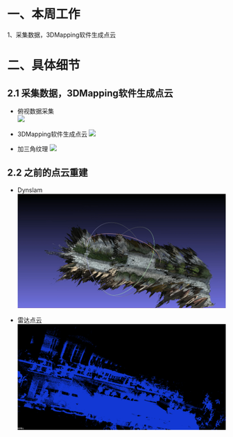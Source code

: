 # 一、本周工作
1、采集数据，3DMapping软件生成点云


# 二、具体细节
## 2.1 采集数据，3DMapping软件生成点云
  - 俯视数据采集  
 ![](https://github.com/Darren-pty/darren/blob/main/Learning%20of%20way/Semester/picture/1.png)
 
  - 3DMapping软件生成点云
 ![](https://github.com/Darren-pty/darren/blob/main/Learning%20of%20way/Semester/picture/2.gif)
 
  - 加三角纹理
 ![](https://github.com/Darren-pty/darren/blob/main/Learning%20of%20way/Semester/picture/1.gif)
 
## 2.2 之前的点云重建
- Dynslam
 ![](https://github.com/ZYJ-Group/darren_pty/blob/main/darren_pty/pic(Ninth%20week)/26.png)

- 雷达点云
 ![](https://github.com/ZYJ-Group/darren_pty/blob/main/darren_pty/pic(Ninth%20week)/27.png)

